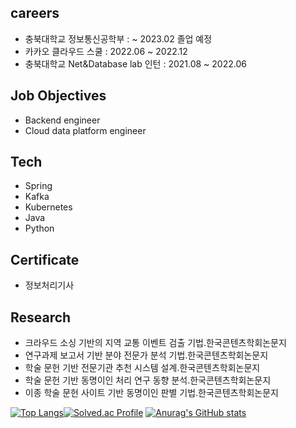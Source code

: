 ## careers
- 충북대학교 정보통신공학부 :  ~ 2023.02 졸업 예정
- 카카오 클라우드 스쿨 : 2022.06 ~ 2022.12
- 충북대학교 Net&Database lab 인턴 : 2021.08 ~ 2022.06

## Job Objectives
- Backend engineer
- Cloud data platform engineer

## Tech
- Spring
- Kafka
- Kubernetes
- Java
- Python

## Certificate
- 정보처리기사

## Research
- 크라우드 소싱 기반의 지역 교통 이벤트 검출 기법.한국콘텐츠학회논문지
- 연구과제 보고서 기반 분야 전문가 분석 기법.한국콘텐츠학회논문지
- 학술 문헌 기반 전문기관 추천 시스템 설계.한국콘텐츠학회논문지
- 학술 문헌 기반 동명이인 처리 연구 동향 분석.한국콘텐츠학회논문지
- 이종 학술 문헌 사이트 기반 동명이인 판별 기법.한국콘텐츠학회논문지

[![Top Langs](https://github-readme-stats.vercel.app/api/top-langs/?username=kjh1997&langs_count=3&hide=javascript,html)](https://github.com/anuraghazra/github-readme-stats)[![Solved.ac Profile](http://mazassumnida.wtf/api/v2/generate_badge?boj=aam411)](https://solved.ac/aam411/) [![Anurag's GitHub stats](https://github-readme-stats.vercel.app/api?username=kjh1997)](https://github.com/kjh1997/github-readme-stats)







